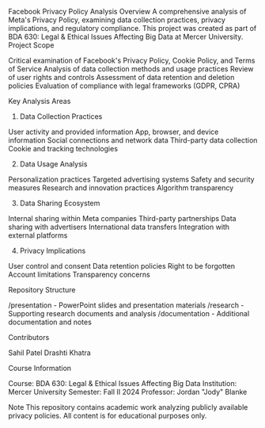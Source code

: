Facebook Privacy Policy Analysis
Overview
A comprehensive analysis of Meta's Privacy Policy, examining data collection practices, privacy implications, and regulatory compliance. This project was created as part of BDA 630: Legal & Ethical Issues Affecting Big Data at Mercer University.
Project Scope

Critical examination of Facebook's Privacy Policy, Cookie Policy, and Terms of Service
Analysis of data collection methods and usage practices
Review of user rights and controls
Assessment of data retention and deletion policies
Evaluation of compliance with legal frameworks (GDPR, CPRA)

Key Analysis Areas
1. Data Collection Practices

User activity and provided information
App, browser, and device information
Social connections and network data
Third-party data collection
Cookie and tracking technologies

2. Data Usage Analysis

Personalization practices
Targeted advertising systems
Safety and security measures
Research and innovation practices
Algorithm transparency

3. Data Sharing Ecosystem

Internal sharing within Meta companies
Third-party partnerships
Data sharing with advertisers
International data transfers
Integration with external platforms

4. Privacy Implications

User control and consent
Data retention policies
Right to be forgotten
Account limitations
Transparency concerns

Repository Structure

/presentation - PowerPoint slides and presentation materials
/research - Supporting research documents and analysis
/documentation - Additional documentation and notes

Contributors

Sahil Patel
Drashti Khatra

Course Information

Course: BDA 630: Legal & Ethical Issues Affecting Big Data
Institution: Mercer University
Semester: Fall II 2024
Professor: Jordan "Jody" Blanke

Note
This repository contains academic work analyzing publicly available privacy policies. All content is for educational purposes only.
